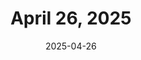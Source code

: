 ---
title: April 26, 2025
date: 2025-04-26
tags:
- 1min
- ep-133
- te
layout: minute.njk
postnumber: 482
duration: '1:32'
length: 3666546
---